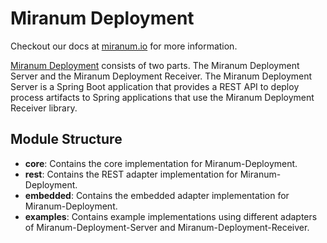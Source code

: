# Miranum Deployment

Checkout our docs at [miranum.io](https://www.miranum.io/docs/components/miranum-ide/miranum-deployment) for more information.

[Miranum Deployment](https://github.com/Miragon/miranum-ide/tree/main/spring-boot-apps/miranum-deployment) consists of two parts. The Miranum Deployment Server and the Miranum Deployment Receiver.
The Miranum Deployment Server is a Spring Boot application that provides a REST API to deploy process artifacts to
Spring applications that use the Miranum Deployment Receiver library.

## Module Structure

- **core**: Contains the core implementation for Miranum-Deployment.
- **rest**: Contains the REST adapter implementation for Miranum-Deployment.
- **embedded**: Contains the embedded adapter implementation for Miranum-Deployment.
- **examples**: Contains example implementations using different adapters of Miranum-Deployment-Server and Miranum-Deployment-Receiver.
